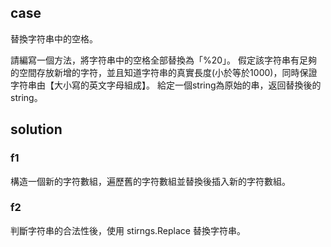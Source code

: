 ## case

替換字符串中的空格。

請編寫一個方法，將字符串中的空格全部替換為「%20」。 假定該字符串有足夠的空間存放新增的字符，並且知道字符串的真實長度(小於等於1000)，同時保證字符串由【大小寫的英文字母組成】。 給定一個string為原始的串，返回替換後的string。

## solution

### f1

構造一個新的字符數組，遍歷舊的字符數組並替換後插入新的字符數組。

### f2

判斷字符串的合法性後，使用 stirngs.Replace 替換字符串。